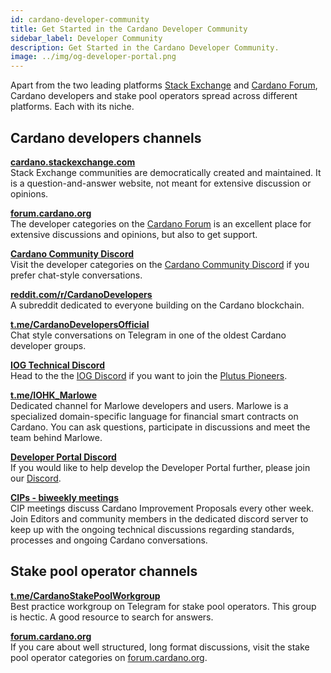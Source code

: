 ```yaml
---
id: cardano-developer-community
title: Get Started in the Cardano Developer Community
sidebar_label: Developer Community
description: Get Started in the Cardano Developer Community.
image: ../img/og-developer-portal.png
--- 
```


Apart from the two leading platforms [Stack Exchange](https://cardano.stackexchange.com) and [Cardano Forum](https://forum.cardano.org/c/developers/29), Cardano developers and stake pool operators spread across different platforms. Each with its niche.

## Cardano developers channels

[**cardano.stackexchange.com**](https://cardano.stackexchange.com)  
Stack Exchange communities are democratically created and maintained. It is a question-and-answer website, not meant for extensive discussion or opinions.

[**forum.cardano.org**](https://forum.cardano.org/c/developers/29)  
The developer categories on the [Cardano Forum](https://forum.cardano.org/c/developers/29) is an excellent place for extensive discussions and opinions, but also to get support. 

[**Cardano Community Discord**](https://discord.gg/kfATXEENPD)  
Visit the developer categories on the [Cardano Community Discord](https://discord.gg/kfATXEENPD) if you prefer chat-style conversations.

[**reddit.com/r/CardanoDevelopers**](https://www.reddit.com/r/CardanoDevelopers/)  
A subreddit dedicated to everyone building on the Cardano blockchain.        

[**t.me/CardanoDevelopersOfficial**](https://t.me/CardanoDevelopersOfficial)    
Chat style conversations on Telegram in one of the oldest Cardano developer groups.

[**IOG Technical Discord**](https://discord.com/invite/w6TwW9bGA6)  
Head to the the [IOG Discord](https://discord.com/invite/w6TwW9bGA6) if you want to join the [Plutus Pioneers](../smart-contracts/plutus#get-started-with-the-plutus-pioneer-program).

[**t.me/IOHK_Marlowe**](https://t.me/IOHK_Marlowe)  
Dedicated channel for Marlowe developers and users. Marlowe is a specialized domain-specific language for financial smart contracts on Cardano. You can ask questions, participate in discussions and meet the team behind Marlowe.

[**Developer Portal Discord**](https://discord.gg/Exe6XmqKDx)  
If you would like to help develop the Developer Portal further, please join our [Discord](https://discord.gg/Exe6XmqKDx). 

[**CIPs - biweekly meetings**](https://discord.gg/tDeGHPEWEG)  
CIP meetings discuss Cardano Improvement Proposals every other week. Join Editors and community members in the dedicated discord server to keep up with the ongoing technical discussions regarding standards, processes and ongoing Cardano conversations.

## Stake pool operator channels

[**t.me/CardanoStakePoolWorkgroup**](https://t.me/CardanoStakePoolWorkgroup)  
Best practice workgroup on Telegram for stake pool operators. This group is hectic. A good resource to search for answers.

[**forum.cardano.org**](https://forum.cardano.org/c/staking-delegation/156)  
If you care about well structured, long format discussions, visit the stake pool operator categories on [forum.cardano.org](https://forum.cardano.org/c/staking-delegation/156).